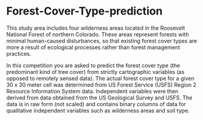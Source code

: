 # Forest-Cover-Type-prediction
This study area includes four wilderness areas located in the Roosevelt National Forest of northern Colorado. 
These areas represent forests with minimal human-caused disturbances, 
so that existing forest cover types are more a result of ecological processes rather than forest management practices.

In this competition you are asked to predict the forest cover type (the predominant kind of tree cover) from strictly cartographic variables (as opposed to remotely sensed data). 
The actual forest cover type for a given 30 x 30 meter cell was determined from US Forest Service (USFS) Region 2 Resource Information System data. 
Independent variables were then derived from data obtained from the US Geological Survey and USFS. 
The data is in raw form (not scaled) and contains binary columns of data for qualitative independent variables such as wilderness areas and soil type.
